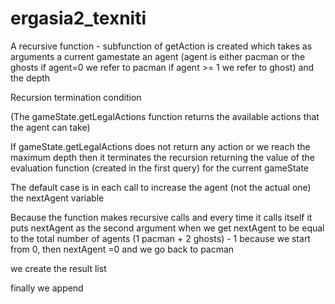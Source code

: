 # ergasia2_texniti

A recursive function - subfunction of getAction is created which takes as arguments a current gamestate an agent (agent is either pacman or the ghosts
if agent=0 we refer to pacman if agent >= 1 we refer to ghost) and the depth

Recursion termination condition

(The gameState.getLegalActions function returns the available actions that the agent can take)

If gameState.getLegalActions does not return any action or we reach the maximum depth then it terminates the recursion returning the value of the evaluation function (created in the first query) for the current gameState

The default case is in each call to increase the agent (not the actual one) the nextAgent variable

Because the function makes recursive calls and every time it calls itself it puts nextAgent as the second argument when we get nextAgent to be equal to the total number of agents (1 pacman + 2 ghosts) - 1 because we start from 0, then nextAgent =0 and we go back to pacman

we create the result list

finally we append